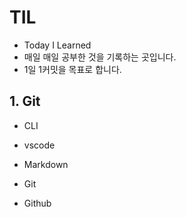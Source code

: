 # TIL

- Today I Learned
- 매일 매일 공부한 것을 기록하는 곳입니다.
- 1일 1커밋을 목표로 합니다.



## 1. Git

- CLI

- vscode

- Markdown

- Git

- Github

  